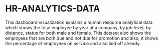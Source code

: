 # HR-ANALYTICS-DATA
This dashboard visualization explains a human resource analytical data which shows the total employee by year at a company, by job level, by distance, status for both male and female. This dataset also shows the employees that are both due and not due for promotion and also, it shows the percentage of employees on service and also laid off already.
